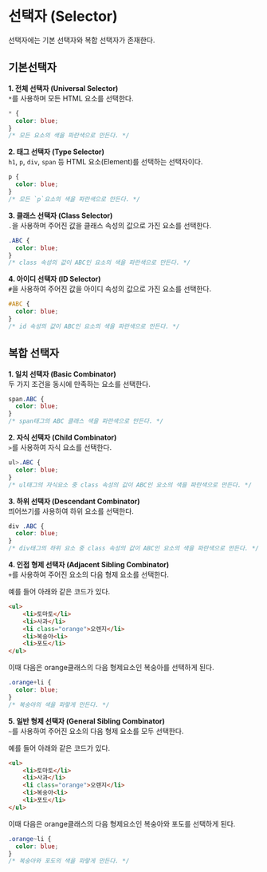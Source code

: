 # 선택자 (Selector)
선택자에는 기본 선택자와 복합 선택자가 존재한다.

## 기본선택자

**1. 전체 선택자 (Universal Selector)**  
`*`를 사용하며 모든 HTML 요소를 선택한다. 
```css
* {
  color: blue;
}
/* 모든 요소의 색을 파란색으로 만든다. */
```

**2. 태그 선택자 (Type Selector)**  
`h1`, `p`, `div`, `span` 등 HTML 요소(Element)를 선택하는 선택자이다.   

```css
p {
  color: blue;
}
/* 모든 `p`요소의 색을 파란색으로 만든다. */
```

 **3. 클래스 선택자 (Class Selector)**  
`.`을 사용하며 주어진 값을 클래스 속성의 값으로 가진 요소를 선택한다.
```css
.ABC {
  color: blue;
}
/* class 속성의 값이 ABC인 요소의 색을 파란색으로 만든다. */
```

**4. 아이디 선택자 (ID Selector)**  
`#`을 사용하여 주어진 값을 아이디 속성의 값으로 가진 요소를 선택한다. 
```css
#ABC {
  color: blue;
}
/* id 속성의 값이 ABC인 요소의 색을 파란색으로 만든다. */
```

## 복합 선택자
**1. 일치 선택자 (Basic Combinator)**  
두 가지 조건을 동시에 만족하는 요소를 선택한다.
```css
span.ABC {
  color: blue;
}
/* span태그의 ABC 클래스 색을 파란색으로 만든다. */
``` 

**2. 자식 선택자 (Child Combinator)**  
`>`를 사용하여 자식 요소를 선택한다. 
```css
ul>.ABC {
  color: blue;
}
/* ul태그의 자식요소 중 class 속성의 값이 ABC인 요소의 색을 파란색으로 만든다. */
```

**3. 하위 선택자 (Descendant Combinator)**  
띄어쓰기를 사용하여 하위 요소를 선택한다.
```css
div .ABC {
  color: blue;
}
/* div태그의 하위 요소 중 class 속성의 값이 ABC인 요소의 색을 파란색으로 만든다. */
```

**4. 인접 형제 선택자 (Adjacent Sibling Combinator)**  
`+`를 사용하여 주어진 요소의 다음 형제 요소를 선택한다.

예를 들어 아래와 같은 코드가 있다.
```html
<ul>
    <li>토마토</li>
    <li>사과</li>
    <li class="orange">오렌지</li>
    <li>복숭아<li>
    <li>포도</li>
</ul>
```

이때 다음은 orange클래스의 다음 형제요소인 복숭아를 선택하게 된다. 
```css
.orange+li {
  color: blue;
}
/* 복숭아의 색을 파랗게 만든다. */
```

**5. 일반 형제 선택자 (General Sibling Combinator)**  
`~`를 사용하여 주어진 요소의 다음 형제 요소를 모두 선택한다.

예를 들어 아래와 같은 코드가 있다.
```html
<ul>
    <li>토마토</li>
    <li>사과</li>
    <li class="orange">오렌지</li>
    <li>복숭아<li>
    <li>포도</li>
</ul>
```

이때 다음은 orange클래스의 다음 형제요소인 복숭아와 포도를 선택하게 된다. 
```css
.orange~li {
  color: blue;
}
/* 복숭아와 포도의 색을 파랗게 만든다. */
```